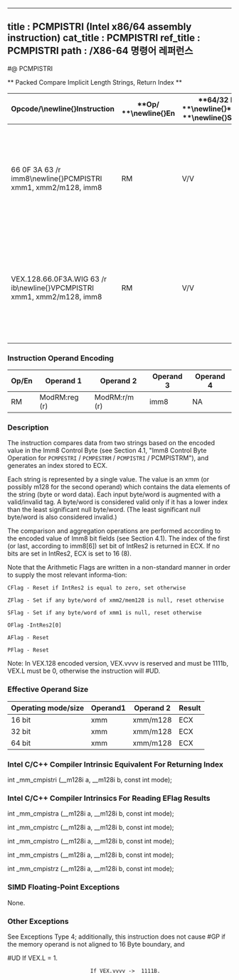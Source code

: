 ----------------------------
title : PCMPISTRI (Intel x86/64 assembly instruction)
cat_title : PCMPISTRI
ref_title : PCMPISTRI
path : /X86-64 명령어 레퍼런스
----------------------------
#@ PCMPISTRI

** Packed Compare Implicit Length Strings, Return Index **

|**Opcode/**\newline{}**Instruction**|**Op/ **\newline{}**En**|**64/32 bit **\newline{}**Mode **\newline{}**Support**|**CPUID **\newline{}**Feature **\newline{}**Flag**|**Description**|
|------------------------------------|------------------------|------------------------------------------------------|--------------------------------------------------|---------------|
|66 0F 3A 63 /r imm8\newline{}PCMPISTRI xmm1, xmm2/m128, imm8|RM|V/V|SSE4_2|Perform a packed comparison of string data with implicit lengths, generating an index, and storing the result in ECX.|
|VEX.128.66.0F3A.WIG 63 /r ib\newline{}VPCMPISTRI xmm1, xmm2/m128, imm8|RM|V/V|AVX|Perform a packed comparison of string data with implicit lengths, generating an index, and storing the result in ECX.|
### Instruction Operand Encoding


|Op/En|Operand 1|Operand 2|Operand 3|Operand 4|
|-----|---------|---------|---------|---------|
|RM|ModRM:reg (r)|ModRM:r/m (r)|imm8|NA|
### Description


The instruction compares data from two strings based on the encoded value in the Imm8 Control Byte (see Section 4.1, "Imm8 Control Byte Operation for `PCMPESTRI` / `PCMPESTRM` / `PCMPISTRI` / PCMPISTRM"), and generates an index stored to ECX.

Each string is represented by a single value. The value is an xmm (or possibly m128 for the second operand) which contains the data elements of the string (byte or word data). Each input byte/word is augmented with a valid/invalid tag. A byte/word is considered valid only if it has a lower index than the least significant null byte/word. (The least significant null byte/word is also considered invalid.) 

The comparison and aggregation operations are performed according to the encoded value of Imm8 bit fields (see Section 4.1). The index of the first (or last, according to imm8[6]) set bit of IntRes2 is returned in ECX. If no bits are set in IntRes2, ECX is set to 16 (8).

Note that the Arithmetic Flags are written in a non-standard manner in order to supply the most relevant informa-tion:

    CFlag - Reset if IntRes2 is equal to zero, set otherwise

    ZFlag - Set if any byte/word of xmm2/mem128 is null, reset otherwise

    SFlag - Set if any byte/word of xmm1 is null, reset otherwise

    OFlag -IntRes2[0]

    AFlag - Reset

    PFlag - Reset

Note: In VEX.128 encoded version, VEX.vvvv is reserved and must be 1111b, VEX.L must be 0, otherwise the instruction will #UD.

### Effective Operand Size


|**Operating mode/size**|**Operand1**|**Operand 2**|**Result**|
|-----------------------|------------|-------------|----------|
|16 bit|xmm|xmm/m128|ECX|
|32 bit|xmm|xmm/m128|ECX|
|64 bit|xmm|xmm/m128|ECX|
### Intel C/C++ Compiler Intrinsic Equivalent For Returning Index


int     _mm_cmpistri (__m128i a, __m128i b, const int mode);

### Intel C/C++ Compiler Intrinsics For Reading EFlag Results


int     _mm_cmpistra (__m128i a, __m128i b, const int mode);

int     _mm_cmpistrc (__m128i a, __m128i b, const int mode);

int     _mm_cmpistro (__m128i a, __m128i b, const int mode);

int     _mm_cmpistrs (__m128i a, __m128i b, const int mode);

int     _mm_cmpistrz (__m128i a, __m128i b, const int mode);

### SIMD Floating-Point Exceptions


None.

### Other Exceptions


See Exceptions Type 4; additionally, this instruction does not cause #GP if the memory operand is not aligned to 16 Byte boundary, and

#UD If VEX.L = 1.

                              If VEX.vvvv ->   1111B.

